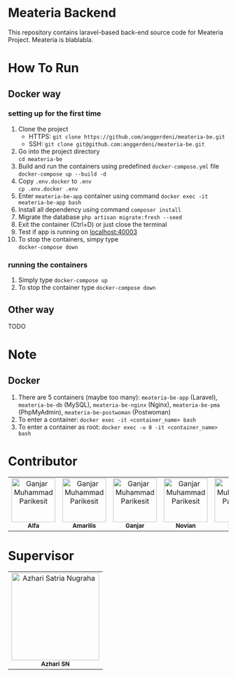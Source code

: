 # Meateria Backend
This repository contains laravel-based back-end source code for Meateria Project. Meateria is blablabla.

# How To Run

## Docker way
### setting up for the first time
1. Clone the project 
    - HTTPS: `git clone https://github.com/anggerdeni/meateria-be.git`
    - SSH: `git clone git@github.com:anggerdeni/meateria-be.git`
2. Go into the project directory  
    `cd meateria-be`
3. Build and run the containers using predefined `docker-compose.yml` file  
    `docker-compose up --build -d`
4. Copy `.env.docker` to `.env`  
    `cp .env.docker .env`
5. Enter `meateria-be-app` container using command `docker exec -it meateria-be-app bash`
6. Install all dependency using command `composer install`
7. Migrate the database `php artisan migrate:fresh --seed`
8. Exit the container (Ctrl+D) or just close the terminal
9. Test if app is running on [localhost:40003](http://localhost:40003)
10. To stop the containers, simpy type  
    `docker-compose down`

### running the containers
1. Simply type `docker-compose up`
2. To stop the container type `docker-compose down`

## Other way
TODO

# Note
## Docker
1. There are 5 containers (maybe too many): `meateria-be-app` (Laravel), `meateria-be-db` (MySQL), `meateria-be-nginx` (Nginx), `meateria-be-pma` (PhpMyAdmin), `meateria-be-postwoman` (Postwoman)
2. To enter a container: `docker exec -it <container_name> bash`
3. To enter a container as root: `docker exec -u 0 -it <container_name> bash`

# Contributor
<table>
<tr>
<td align="center"><img src="https://i.ibb.co/hgJzWkq/circle-cropped.png" width="100px;" alt="Ganjar Muhammad Parikesit"/><br /><sub><b>Alfa</b></sub></a><br /></td>
<td align="center"><img src="https://i.ibb.co/hgJzWkq/circle-cropped.png" width="100px;" alt="Ganjar Muhammad Parikesit"/><br /><sub><b>Amarilis</b></sub></a><br /></td>
<td align="center"><img src="https://i.ibb.co/hgJzWkq/circle-cropped.png" width="100px;" alt="Ganjar Muhammad Parikesit"/><br /><sub><b>Ganjar</b></sub></a><br /></td>
<td align="center"><img src="https://i.ibb.co/hgJzWkq/circle-cropped.png" width="100px;" alt="Ganjar Muhammad Parikesit"/><br /><sub><b>Novian</b></sub></a><br /></td>
<td align="center"><img src="https://i.ibb.co/hgJzWkq/circle-cropped.png" width="100px;" alt="Ganjar Muhammad Parikesit"/><br /><sub><b>Retno</b></sub></a><br /></td>
<td align="center"><img src="https://i.ibb.co/hgJzWkq/circle-cropped.png" width="100px;" alt="Ganjar Muhammad Parikesit"/><br /><sub><b>Rizaldi</b></sub></a><br /></td>
</tr>
</table>

# Supervisor
<table>
<td align="center"><img src="https://i.ibb.co/h8Y9Hrb/azhari.png" width="200px;" alt="Azhari Satria Nugraha"/><br /><sub><b>Azhari SN</b></sub></a><br /></td>
</table>
